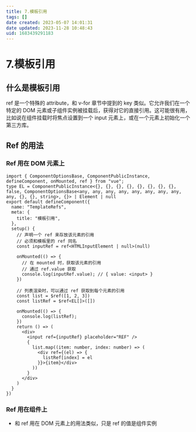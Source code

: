 ```yaml
---
title: 7.模板引用
tags: []
date created: 2023-05-07 14:01:31
date updated: 2023-11-28 10:48:43
uid: 1683439291183
---
```


# 7.模板引用

## 什么是模板引用

ref 是一个特殊的 attribute，和 v-for 章节中提到的 key 类似。它允许我们在一个特定的 DOM 元素或子组件实例被挂载后，获得对它的直接引用。这可能很有用，比如说在组件挂载时将焦点设置到一个 input 元素上，或在一个元素上初始化一个第三方库。

## Ref 的用法

### Ref 用在 DOM 元素上

```tsx
import { ComponentOptionsBase, ComponentPublicInstance, defineComponent, onMounted, ref } from "vue";
type EL = ComponentPublicInstance<{}, {}, {}, {}, {}, {}, {}, {}, false, ComponentOptionsBase<any, any, any, any, any, any, any, any, any, {}, {}, string>, {}> | Element | null
export default defineComponent({
  name: "TemplateRefs",
  meta: {
    title: "模板引用",
  },
  setup() {
    // 声明一个 ref 来存放该元素的引用
    // 必须和模板里的 ref 同名
    const inputRef = ref<HTMLInputElement | null>(null)

    onMounted(() => {
      // 在 mounted 时，获取该元素的引用
      // 通过 ref.value 获取
      console.log(inputRef.value); // { value: <input> }
    })

    // 列表渲染时，可以通过 ref 获取到每个元素的引用
    const list = $ref([1, 2, 3])
    const listRef = $ref<EL[]>([])

    onMounted(() => {
      console.log(listRef);
    })
    return () => (
      <div>
        <input ref={inputRef} placeholder="REF" />
        {
          list.map((item: number, index: number) => (
            <div ref={(el) => {
              listRef[index] = el
            }}>{item}</div>
          ))
        }
      </div>
    )
  }
})

```

### Ref 用在组件上

- 和 ref 用在 DOM 元素上的用法类似，只是 ref 的值是组件实例
